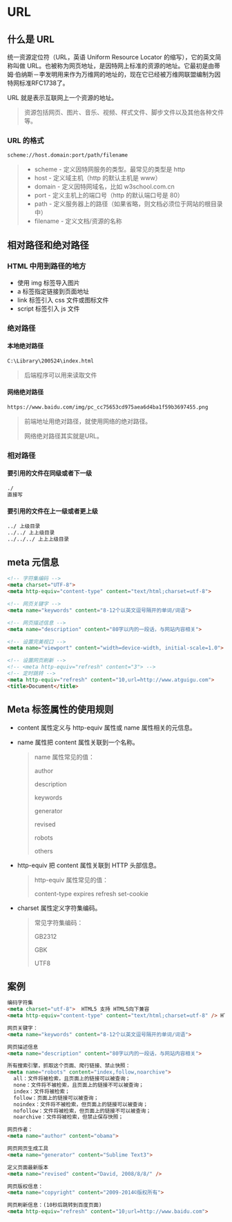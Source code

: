 # URL

## 什么是 URL

统一资源定位符（URL，英语 Uniform Resource Locator 的缩写），它的英文简称叫做 URL。也被称为网页地址，是因特网上标准的资源的地址。它最初是由蒂姆·伯纳斯－李发明用来作为万维网的地址的，现在它已经被万维网联盟编制为因特网标准RFC1738了。

URL 就是表示互联网上一个资源的地址。

> 资源包括网页、图片、音乐、视频、样式文件、脚步文件以及其他各种文件等。

### URL 的格式

```sh
scheme://host.domain:port/path/filename
```

> - scheme - 定义因特网服务的类型。最常见的类型是 http
> - host - 定义域主机（http 的默认主机是 www）
> - domain - 定义因特网域名，比如 w3school.com.cn
> - port - 定义主机上的端口号（http 的默认端口号是 80）
> - path - 定义服务器上的路径（如果省略，则文档必须位于网站的根目录中）
> - filename - 定义文档/资源的名称

## 相对路径和绝对路径

### HTML 中用到路径的地方

- 使用 img 标签导入图片
- a 标签指定链接到页面地址
- link 标签引入 css 文件或图标文件
- script 标签引入 js 文件

### 绝对路径

#### 本地绝对路径

```sh
C:\Library\200524\index.html
```

> 后端程序可以用来读取文件

#### 网络绝对路径

```sh
https://www.baidu.com/img/pc_cc75653cd975aea6d4ba1f59b3697455.png
```

> 前端地址用绝对路径，就使用网络的绝对路径。
>
> 网络绝对路径其实就是URL。

### 相对路径

#### 要引用的文件在同级或者下一级

```sh
./
直接写
```

#### 要引用的文件在上一级或者更上级

```sh
../ 上级目录
../../ 上上级目录
../../../ 上上上级目录
```

## meta 元信息

```html
<!-- 字符集编码 -->
<meta charset="UTF-8">
<meta http-equiv="content-type" content="text/html;charset=utf-8">

<!-- 网页关键字 -->
<meta name="keywords" content="8-12个以英文逗号隔开的单词/词语">

<!-- 网页描述信息 -->
<meta name="description" content="80字以内的一段话，与网站内容相关">

<!-- 设置完美视口 -->
<meta name="viewport" content="width=device-width, initial-scale=1.0">

<!-- 设置网页刷新 -->
<!-- <meta http-equiv="refresh" content="3"> -->
<!-- 定时跳转 -->
<meta http-equiv="refresh" content="10,url=http://www.atguigu.com">
<title>Document</title>
```

## Meta 标签属性的使用规则

- content 属性定义与 http-equiv 属性或 name 属性相关的元信息。

- name 属性把 content 属性关联到一个名称。

  > name 属性常见的值：
  >
  > author
  >
  > description
  >
  > keywords
  >
  > generator
  >
  > revised
  >
  > robots
  >
  > others

- http-equiv 把 content 属性关联到 HTTP 头部信息。

  > http-equiv 属性常见的值：
  >
  > content-type expires refresh set-cookie

- charset 属性定义字符集编码。

  > 常见字符集编码：
  >
  > GB2312
  >
  > GBK
  >
  > UTF8

## 案例

```html
编码字符集
<meta charset="utf-8">  HTML5 支持 HTML5向下兼容
<meta http-equiv="content-type" content="text/html;charset=utf-8" /> HTML 4支持

网页关键字：
<meta name="keywords" content="8-12个以英文逗号隔开的单词/词语">

网页描述信息
<meta name="description" content="80字以内的一段话，与网站内容相关">

所有搜索引擎，抓取这个页面、爬行链接、禁止快照：  
<meta name="robots" content="index,follow,noarchive">
  all：文件将被检索，且页面上的链接可以被查询；
  none：文件将不被检索，且页面上的链接不可以被查询；
  index：文件将被检索；
  follow：页面上的链接可以被查询；
  noindex：文件将不被检索，但页面上的链接可以被查询；
  nofollow：文件将被检索，但页面上的链接不可以被查询；
  noarchive：文件将被检索，但禁止保存快照；

网页作者：
<meta name="author" content="obama">

网页网页生成工具 
<meta name="generator" content="Sublime Text3">

定义页面最新版本 
<meta name="revised" content="David, 2008/8/8/" />

网页版权信息：
<meta name="copyright" content="2009-2014©版权所有">

网页刷新信息：(10秒后跳转到百度页面)
<meta http-equiv="refresh" content="10;url=http://www.baidu.com">
```

